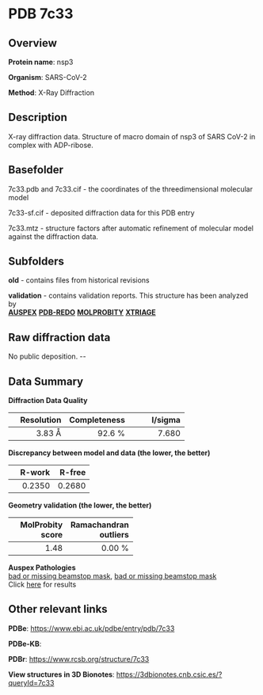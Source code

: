 # PDB 7c33

## Overview

**Protein name**: nsp3

**Organism**: SARS-CoV-2

**Method**: X-Ray Diffraction

## Description

X-ray diffraction data. Structure of macro domain of nsp3 of SARS CoV-2 in complex with ADP-ribose.

## Basefolder

7c33.pdb and 7c33.cif - the coordinates of the threedimensional molecular model

7c33-sf.cif - deposited diffraction data for this PDB entry

7c33.mtz - structure factors after automatic refinement of molecular model against the diffraction data.

## Subfolders



**old** - contains files from historical revisions

**validation** - contains validation reports. This structure has been analyzed by <br>[**AUSPEX**](https://github.com/thorn-lab/coronavirus_structural_task_force/tree/master/pdb/nsp3/SARS-CoV-2/7c33/validation/auspex) [**PDB-REDO**](https://github.com/thorn-lab/coronavirus_structural_task_force/tree/master/pdb/nsp3/SARS-CoV-2/7c33/validation/pdb-redo) [**MOLPROBITY**](https://github.com/thorn-lab/coronavirus_structural_task_force/tree/master/pdb/nsp3/SARS-CoV-2/7c33/validation/molprobity) [**XTRIAGE**](https://github.com/thorn-lab/coronavirus_structural_task_force/blob/master/pdb/nsp3/SARS-CoV-2/7c33/validation/Xtriage_output.log)  



## Raw diffraction data

No public deposition. --<br> 

## Data Summary
**Diffraction Data Quality**

|   | Resolution | Completeness| I/sigma |
|---|-------------:|----------------:|--------------:|
|   |3.83 Å|92.6  %|<img width=50/>7.680|

**Discrepancy between model and data (the lower, the better)**

|   | **R-work**| **R-free**   
|---|-------------:|----------------:|           
||  0.2350|  0.2680|

**Geometry validation (the lower, the better)**

|   |**MolProbity<br>score**| **Ramachandran<br>outliers** 
|---|-------------:|----------------:|
||  1.48|  0.00 %|

**Auspex Pathologies**<br> [bad or missing beamstop mask](https://www.auspex.de/pathol/#2), [bad or missing beamstop mask](https://www.auspex.de/pathol/#2)<br>Click [here](https://github.com/thorn-lab/coronavirus_structural_task_force/blob/master/pdb/nsp3/SARS-CoV-2/7c33/validation/auspex/7c33_auspex_comments.txt)  for results

 



## Other relevant links 
**PDBe**:  https://www.ebi.ac.uk/pdbe/entry/pdb/7c33

**PDBe-KB**:  
 
**PDBr**: https://www.rcsb.org/structure/7c33 

**View structures in 3D Bionotes**: https://3dbionotes.cnb.csic.es/?queryId=7c33

